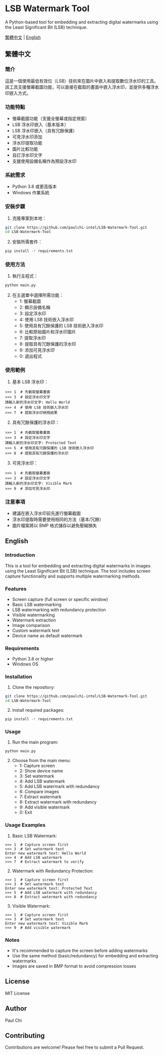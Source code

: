 # LSB Watermark Tool

A Python-based tool for embedding and extracting digital watermarks using the Least Significant Bit (LSB) technique.

[繁體中文](#繁體中文) | [English](#english)

## 繁體中文

### 簡介
這是一個使用最低有效位（LSB）技術來在圖片中嵌入和提取數位浮水印的工具。該工具支援螢幕截圖功能，可以直接在截取的畫面中嵌入浮水印，並提供多種浮水印嵌入方式。

### 功能特點
- 螢幕截圖功能（支援全螢幕或指定視窗）
- LSB 浮水印嵌入（基本版本）
- LSB 浮水印嵌入（具有冗餘保護）
- 可見浮水印添加
- 浮水印提取功能
- 圖片比較功能
- 自訂浮水印文字
- 支援使用設備名稱作為預設浮水印

### 系統需求
- Python 3.8 或更高版本
- Windows 作業系統

### 安裝步驟
1. 克隆專案到本地：
```bash
git clone https://github.com/paulchi-intel/LSB-Watermark-Tool.git
cd LSB-Watermark-Tool
```

2. 安裝所需套件：
```bash
pip install -r requirements.txt
```

### 使用方法
1. 執行主程式：
```bash
python main.py
```

2. 在主選單中選擇所需功能：
   - 1: 螢幕截圖
   - 2: 顯示設備名稱
   - 3: 設定浮水印
   - 4: 使用 LSB 技術嵌入浮水印
   - 5: 使用具有冗餘保護的 LSB 技術嵌入浮水印
   - 6: 比較原始圖片和浮水印圖片
   - 7: 提取浮水印
   - 8: 提取具有冗餘保護的浮水印
   - 9: 添加可見浮水印
   - 0: 退出程式

### 使用範例
1. 基本 LSB 浮水印：
```
>>> 1  # 先截取螢幕畫面
>>> 3  # 設定浮水印文字
請輸入新的浮水印文字: Hello World
>>> 4  # 使用 LSB 技術嵌入浮水印
>>> 7  # 提取浮水印檢視結果
```

2. 具有冗餘保護的浮水印：
```
>>> 1  # 先截取螢幕畫面
>>> 3  # 設定浮水印文字
請輸入新的浮水印文字: Protected Text
>>> 5  # 使用具有冗餘保護的 LSB 技術嵌入浮水印
>>> 8  # 提取具有冗餘保護的浮水印
```

3. 可見浮水印：
```
>>> 1  # 先截取螢幕畫面
>>> 3  # 設定浮水印文字
請輸入新的浮水印文字: Visible Mark
>>> 9  # 添加可見浮水印
```

### 注意事項
- 建議在嵌入浮水印前先進行螢幕截圖
- 浮水印提取時需要使用相同的方法（基本/冗餘）
- 圖片檔案將以 BMP 格式儲存以避免壓縮損失

## English

### Introduction
This is a tool for embedding and extracting digital watermarks in images using the Least Significant Bit (LSB) technique. The tool includes screen capture functionality and supports multiple watermarking methods.

### Features
- Screen capture (full screen or specific window)
- Basic LSB watermarking
- LSB watermarking with redundancy protection
- Visible watermarking
- Watermark extraction
- Image comparison
- Custom watermark text
- Device name as default watermark

### Requirements
- Python 3.8 or higher
- Windows OS

### Installation
1. Clone the repository:
```bash
git clone https://github.com/paulchi-intel/LSB-Watermark-Tool.git
cd LSB-Watermark-Tool
```

2. Install required packages:
```bash
pip install -r requirements.txt
```

### Usage
1. Run the main program:
```bash
python main.py
```

2. Choose from the main menu:
   - 1: Capture screen
   - 2: Show device name
   - 3: Set watermark
   - 4: Add LSB watermark
   - 5: Add LSB watermark with redundancy
   - 6: Compare images
   - 7: Extract watermark
   - 8: Extract watermark with redundancy
   - 9: Add visible watermark
   - 0: Exit

### Usage Examples
1. Basic LSB Watermark:
```
>>> 1  # Capture screen first
>>> 3  # Set watermark text
Enter new watermark text: Hello World
>>> 4  # Add LSB watermark
>>> 7  # Extract watermark to verify
```

2. Watermark with Redundancy Protection:
```
>>> 1  # Capture screen first
>>> 3  # Set watermark text
Enter new watermark text: Protected Text
>>> 5  # Add LSB watermark with redundancy
>>> 8  # Extract watermark with redundancy
```

3. Visible Watermark:
```
>>> 1  # Capture screen first
>>> 3  # Set watermark text
Enter new watermark text: Visible Mark
>>> 9  # Add visible watermark
```

### Notes
- It's recommended to capture the screen before adding watermarks
- Use the same method (basic/redundancy) for embedding and extracting watermarks
- Images are saved in BMP format to avoid compression losses

## License
MIT License

## Author
Paul Chi

## Contributing
Contributions are welcome! Please feel free to submit a Pull Request. 